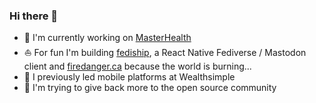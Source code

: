 ### Hi there 👋

- 💜 I'm currently working on [MasterHealth](https://masterhealth.care)
- ⛵️ For fun I'm building [fediship](https://github.com/sterlingwes/fediship), a React Native Fediverse / Mastodon client and [firedanger.ca](https://firedanger.ca) because the world is burning...
- 🏦 I previously led mobile platforms at Wealthsimple
- 🤝 I'm trying to give back more to the open source community

<!--
**sterlingwes/sterlingwes** is a ✨ _special_ ✨ repository because its `README.md` (this file) appears on your GitHub profile.

Here are some ideas to get you started:

- 🔭 I’m currently working on ...
- 🌱 I’m currently learning ...
- 👯 I’m looking to collaborate on ...
- 🤔 I’m looking for help with ...
- 💬 Ask me about ...
- 📫 How to reach me: ...
- 😄 Pronouns: ...
- ⚡ Fun fact: ...
-->
